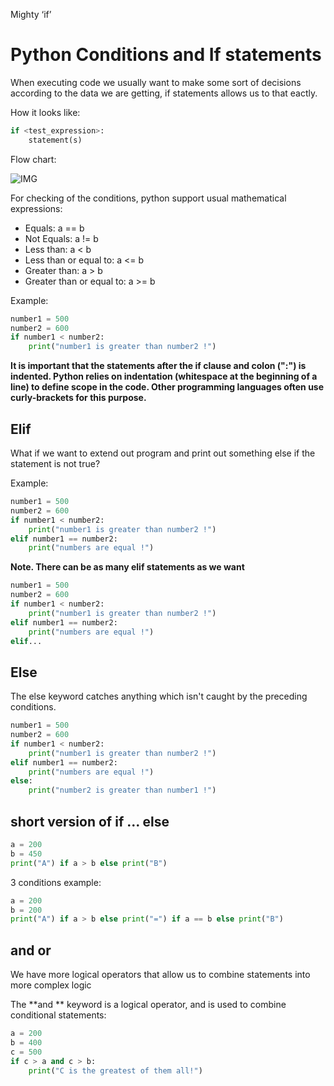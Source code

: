 Mighty ‘if’

# Python Conditions and If statements

When executing code we usually want to make some sort of decisions according to the data we are getting, if statements allows us to that eactly.

How it looks like:
```python
if <test_expression>:
    statement(s)
```


Flow chart:

![IMG](https://github.com/CodeAcademy-Online/python-new-material/blob/master/images/if_else.webp)


For checking of the conditions, python support usual mathematical expressions:

* Equals: a == b
* Not Equals: a != b
* Less than: a < b
* Less than or equal to: a <= b
* Greater than: a > b
* Greater than or equal to: a >= b

Example:
```python
number1 = 500
number2 = 600
if number1 < number2:
    print("number1 is greater than number2 !")
```
**It is important that the statements after the if clause and colon (":") is indented. Python relies on indentation (whitespace at the beginning of a line) to define scope in the code. Other programming languages often use curly-brackets for this purpose.**

## Elif
What if we want to extend out program and print out something else if the statement is not true?

Example:

```python
number1 = 500
number2 = 600
if number1 < number2:
    print("number1 is greater than number2 !")
elif number1 == number2:
    print("numbers are equal !")
```

**Note. There can be as many elif statements as we want**

```python
number1 = 500
number2 = 600
if number1 < number2:
    print("number1 is greater than number2 !")
elif number1 == number2:
    print("numbers are equal !")
elif...
```

## Else

The else keyword catches anything which isn't caught by the preceding conditions.

```python
number1 = 500
number2 = 600
if number1 < number2:
    print("number1 is greater than number2 !")
elif number1 == number2:
    print("numbers are equal !")
else:
    print("number2 is greater than number1 !")
```

## short version of if ... else

```python
a = 200
b = 450
print("A") if a > b else print("B")
```

3 conditions example:

```python
a = 200
b = 200
print("A") if a > b else print("=") if a == b else print("B")
```

## and or

We have more logical operators that allow us to combine statements into more complex logic

The **and ** keyword is a logical operator, and is used to combine conditional statements:

```python
a = 200
b = 400
c = 500
if c > a and c > b:
    print("C is the greatest of them all!")
```




